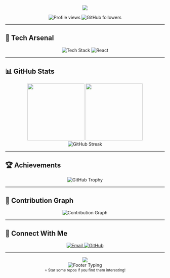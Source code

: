 <div align="center">
  <img src="https://capsule-render.vercel.app/api?type=waving&color=0:667eea,100:764ba2&height=200&section=header&text=Hi%20👋%20I'm%20Samy%20Bacha&fontSize=40&fontColor=white&animation=fadeIn&fontAlignY=35&desc=CS%20Student%20From%20Algeria%20🇩🇿&descAlignY=55&descAlign=center" />
</div>



<p align="center">
  <img src="https://komarev.com/ghpvc/?username=magnetarstar-hub&label=Profile%20views&color=667eea&style=flat-square" alt="Profile views" />
  <img src="https://img.shields.io/github/followers/magnetarstar-hub?label=Followers&style=flat-square&color=667eea" alt="GitHub followers" />
</p>

---

## 🚀 Tech Arsenal

<div align="center">
  <img src="https://skillicons.dev/icons?i=c,cpp,js,python,java,react,html,css,kotlin,nodejs,dotnet,git,github,vscode,docker,linux,windows,wordpress,unity,discord,latex&perline=7" alt="Tech Stack" />
  <img src="https://skillicons.dev/icons?i=react" alt="React" />
</div>

---

## 📊 GitHub Stats

<div align="center">
  <img height="180em" src="https://github-readme-stats.vercel.app/api?username=magnetarstar-hub&show_icons=true&theme=tokyonight&include_all_commits=true&count_private=true&hide_border=true&bg_color=0D1117"/>
  <img height="180em" src="https://github-readme-stats.vercel.app/api/top-langs/?username=magnetarstar-hub&layout=compact&langs_count=6&theme=tokyonight&hide_border=true&bg_color=0D1117"/>
</div>

<div align="center">
  <img src="https://github-readme-streak-stats.herokuapp.com/?user=magnetarstar-hub&theme=tokyonight&hide_border=true&background=0D1117" alt="GitHub Streak" />
</div>

---

## 🏆 Achievements

<div align="center">
  <img src="https://github-profile-trophy.vercel.app/?username=magnetarstar-hub&theme=tokyonight&no-frame=true&no-bg=true&margin-w=4&column=4" alt="GitHub Trophy" />
</div>

---

## 🎨 Contribution Graph

<div align="center">
  <img src="https://github-readme-activity-graph.vercel.app/graph?username=magnetarstar-hub&theme=tokyo-night&hide_border=true&area=true&custom_title=Contribution%20Graph" alt="Contribution Graph" />
</div>

---

## 💫 Connect With Me

<div align="center">
  <a href="mailto:sami.bacha@univ-bouira.dz">
    <img src="https://img.shields.io/badge/Email-667eea?style=for-the-badge&logo=gmail&logoColor=white&labelColor=667eea" alt="Email" />
  </a>
  <a href="https://github.com/magnetarstar-hub">
    <img src="https://img.shields.io/badge/GitHub-764ba2?style=for-the-badge&logo=github&logoColor=white&labelColor=764ba2" alt="GitHub" />
  </a>
</div>

---

<div align="center">
  <img src="https://capsule-render.vercel.app/api?type=waving&color=0:667eea,100:764ba2&height=120&section=footer&animation=fadeIn" />
</div>

<div align="center">
  <img src="https://readme-typing-svg.herokuapp.com?font=Fira+Code&size=16&duration=3000&pause=1000&color=667eea&center=true&vCenter=true&width=400&lines=Thanks+for+visiting!+🚀;Let's+build+something+amazing!+✨;Happy+Coding!+💻" alt="Footer Typing" />
</div>

<div align="center">
  <sub>⭐ Star some repos if you find them interesting!</sub>
</div>
